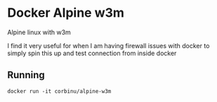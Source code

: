 Docker Alpine w3m
=================

Alpine linux with w3m

I find it very useful for when I am having firewall issues with docker to simply spin this up and test connection from inside docker

## Running
`docker run -it corbinu/alpine-w3m`
